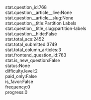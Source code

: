 stat.question_id:768  
stat.question__article__live:None  
stat.question__article__slug:None  
stat.question__title:Partition Labels  
stat.question__title_slug:partition-labels  
stat.question__hide:False  
stat.total_acs:2452  
stat.total_submitted:3749  
stat.total_column_articles:3  
stat.frontend_question_id:763  
stat.is_new_question:False  
status:None  
difficulty.level:2  
paid_only:False  
is_favor:False  
frequency:0  
progress:0  
